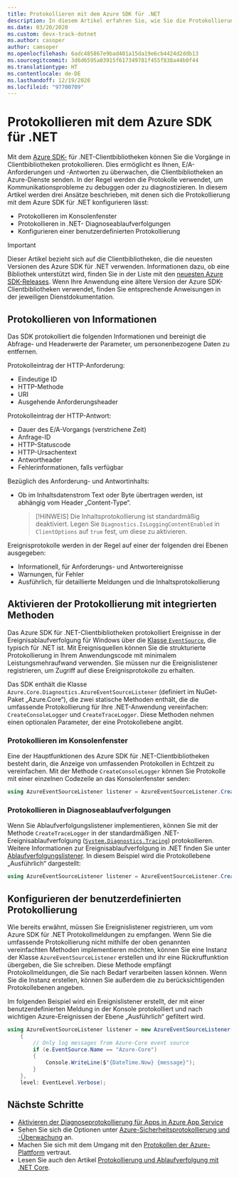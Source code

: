 ```yaml
---
title: Protokollieren mit dem Azure SDK für .NET
description: In diesem Artikel erfahren Sie, wie Sie die Protokollierung mit dem Azure SDK für .NET-Clientbibliotheken einrichten.
ms.date: 03/20/2020
ms.custom: devx-track-dotnet
ms.author: casoper
author: camsoper
ms.openlocfilehash: 6adc485867e9bad401a15da19e6cb4424d2ddb13
ms.sourcegitcommit: 3d6d6595a03915f617349781f455f838a44b0f44
ms.translationtype: HT
ms.contentlocale: de-DE
ms.lasthandoff: 12/19/2020
ms.locfileid: "97700709"
---
```

# <a name="logging-with-the-azure-sdk-for-net"></a>Protokollieren mit dem Azure SDK für .NET

Mit dem [Azure SDK-](https://azure.microsoft.com/downloads/) für .NET-Clientbibliotheken können Sie die Vorgänge in Clientbibliotheken protokollieren. Dies ermöglicht es Ihnen, E/A-Anforderungen und -Antworten zu überwachen, die Clientbibliotheken an Azure-Dienste senden. In der Regel werden die Protokolle verwendet, um Kommunikationsprobleme zu debuggen oder zu diagnostizieren. In diesem Artikel werden drei Ansätze beschrieben, mit denen sich die Protokollierung mit dem Azure SDK für .NET konfigurieren lässt:

- Protokollieren im Konsolenfenster
- Protokollieren in .NET- Diagnoseablaufverfolgungen
- Konfigurieren einer benutzerdefinierten Protokollierung

> [!IMPORTANT]
> Dieser Artikel bezieht sich auf die Clientbibliotheken, die die neuesten Versionen des Azure SDK für .NET verwenden. Informationen dazu, ob eine Bibliothek unterstützt wird, finden Sie in der Liste mit den [neuesten Azure SDK-Releases](https://azure.github.io/azure-sdk/releases/latest/index.html). Wenn Ihre Anwendung eine ältere Version der Azure SDK-Clientbibliotheken verwendet, finden Sie entsprechende Anweisungen in der jeweiligen Dienstdokumentation.

## <a name="log-information"></a>Protokollieren von Informationen

Das SDK protokolliert die folgenden Informationen und bereinigt die Abfrage- und Headerwerte der Parameter, um personenbezogene Daten zu entfernen.

Protokolleintrag der HTTP-Anforderung:

- Eindeutige ID
- HTTP-Methode
- URI
- Ausgehende Anforderungsheader

Protokolleintrag der HTTP-Antwort:

- Dauer des E/A-Vorgangs (verstrichene Zeit)
- Anfrage-ID
- HTTP-Statuscode
- HTTP-Ursachentext
- Antwortheader
- Fehlerinformationen, falls verfügbar

Bezüglich des Anforderung- und Antwortinhalts:

- Ob im Inhaltsdatenstrom Text oder Byte übertragen werden, ist abhängig vom Header „Content-Type“.
     > [!HINWEIS] Die Inhaltsprotokollierung ist standardmäßig deaktiviert. Legen Sie `Diagnostics.IsLoggingContentEnabled` in `ClientOptions` auf `true` fest, um diese zu aktivieren.

Ereignisprotokolle werden in der Regel auf einer der folgenden drei Ebenen ausgegeben:

- Informationell, für Anforderungs- und Antwortereignisse
- Warnungen, für Fehler
- Ausführlich, für detaillierte Meldungen und die Inhaltsprotokollierung

## <a name="enable-logging-with-built-in-methods"></a>Aktivieren der Protokollierung mit integrierten Methoden

Das Azure SDK für .NET-Clientbibliotheken protokolliert Ereignisse in der Ereignisablaufverfolgung für Windows über die [Klasse `EventSource`](/dotnet/api/system.diagnostics.tracing.eventsource), die typisch für .NET ist. Mit Ereignisquellen können Sie die strukturierte Protokollierung in Ihrem Anwendungscode mit minimalem Leistungsmehraufwand verwenden. Sie müssen nur die Ereignislistener registrieren, um Zugriff auf diese Ereignisprotokolle zu erhalten.

Das SDK enthält die Klasse `Azure.Core.Diagnostics.AzureEventSourceListener` (definiert im NuGet-Paket „Azure.Core“), die zwei statische Methoden enthält, die die umfassende Protokollierung für Ihre .NET-Anwendung vereinfachen: `CreateConsoleLogger` und `CreateTraceLogger`. Diese Methoden nehmen einen optionalen Parameter, der eine Protokollebene angibt.

### <a name="log-to-the-console-window"></a>Protokollieren im Konsolenfenster

Eine der Hauptfunktionen des Azure SDK für .NET-Clientbibliotheken besteht darin, die Anzeige von umfassenden Protokollen in Echtzeit zu vereinfachen. Mit der Methode `CreateConsoleLogger` können Sie Protokolle mit einer einzelnen Codezeile an das Konsolenfenster senden:

```csharp
using AzureEventSourceListener listener = AzureEventSourceListener.CreateConsoleLogger();
```

### <a name="log-to-diagnostic-traces"></a>Protokollieren in Diagnoseablaufverfolgungen

Wenn Sie Ablaufverfolgungslistener implementieren, können Sie mit der Methode `CreateTraceLogger` in der standardmäßigen .NET-Ereignisablaufverfolgung ([`System.Diagnostics.Tracing`](/dotnet/api/system.diagnostics.tracing)) protokollieren. Weitere Informationen zur Ereignisablaufverfolgung in .NET finden Sie unter [Ablaufverfolgungslistener](../framework/debug-trace-profile/trace-listeners.md). In diesem Beispiel wird die Protokollebene „Ausführlich“ dargestellt:

```csharp
using AzureEventSourceListener listener = AzureEventSourceListener.CreateTraceLogger(EventLevel.Verbose);
```

## <a name="configure-custom-logging"></a>Konfigurieren der benutzerdefinierten Protokollierung

Wie bereits erwähnt, müssen Sie Ereignislistener registrieren, um vom Azure SDK für .NET Protokollmeldungen zu empfangen. Wenn Sie die umfassende Protokollierung nicht mithilfe der oben genannten vereinfachten Methoden implementieren möchten, können Sie eine Instanz der Klasse `AzureEventSourceListener` erstellen und ihr eine Rückruffunktion übergeben, die Sie schreiben. Diese Methode empfängt Protokollmeldungen, die Sie nach Bedarf verarbeiten lassen können. Wenn Sie die Instanz erstellen, können Sie außerdem die zu berücksichtigenden Protokollebenen angeben.

Im folgenden Beispiel wird ein Ereignislistener erstellt, der mit einer benutzerdefinierten Meldung in der Konsole protokolliert und nach wichtigen Azure-Ereignissen der Ebene „Ausführlich“ gefiltert wird.

```csharp
using AzureEventSourceListener listener = new AzureEventSourceListener((e, message) =>
    {
        // Only log messages from Azure-Core event source
        if (e.EventSource.Name == "Azure-Core")
        {
            Console.WriteLine($"{DateTime.Now} {message}");
        }
    },
    level: EventLevel.Verbose);
```

## <a name="next-steps"></a>Nächste Schritte

- [Aktivieren der Diagnoseprotokollierung für Apps in Azure App Service](/azure/app-service/troubleshoot-diagnostic-logs)
- Sehen Sie sich die Optionen unter [Azure-Sicherheitsprotokollierung und -Überwachung](/azure/security/fundamentals/log-audit) an.
- Machen Sie sich mit dem Umgang mit den [Protokollen der Azure-Plattform](/azure/azure-monitor/platform/platform-logs-overview) vertraut.
- Lesen Sie auch den Artikel [Protokollierung und Ablaufverfolgung mit .NET Core](../core/diagnostics/logging-tracing.md).

